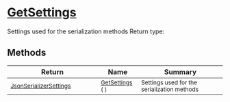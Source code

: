 # [GetSettings](./SerializationHelper-100664027.md)

Settings used for the serialization methods
Return type:
## Methods

| Return | Name | Summary | 
| --- | --- | --- | 
| <sub>[JsonSerializerSettings](./SerializationHelper-100664027.md)</sub><img width=200/>| <sub>[GetSettings](./SerializationHelper-100664027.md) (  )</sub>| <sub>Settings used for the serialization methods</sub><img width=200/>| <br>


